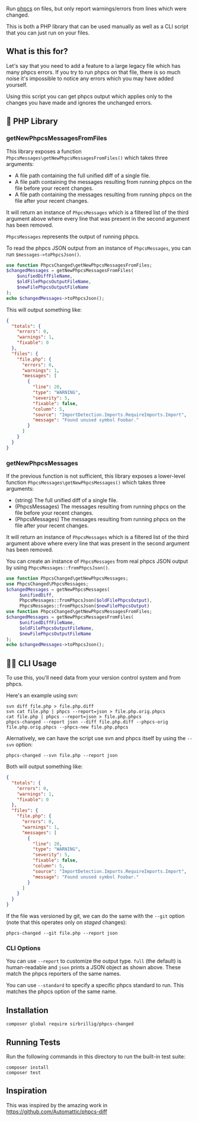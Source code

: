 Run [phpcs](https://github.com/squizlabs/PHP_CodeSniffer) on files, but only report warnings/errors from lines which were changed.

This is both a PHP library that can be used manually as well as a CLI script that you can just run on your files.

## What is this for?

Let's say that you need to add a feature to a large legacy file which has many phpcs errors. If you try to run phpcs on that file, there is so much noise it's impossible to notice any errors which you may have added yourself.

Using this script you can get phpcs output which applies only to the changes you have made and ignores the unchanged errors.

## 🐘 PHP Library

### getNewPhpcsMessagesFromFiles

This library exposes a function `PhpcsMessages\getNewPhpcsMessagesFromFiles()` which takes three arguments:

- A file path containing the full unified diff of a single file.
- A file path containing the messages resulting from running phpcs on the file before your recent changes.
- A file path containing the messages resulting from running phpcs on the file after your recent changes.

It will return an instance of `PhpcsMessages` which is a filtered list of the third argument above where every line that was present in the second argument has been removed.

`PhpcsMessages` represents the output of running phpcs.

To read the phpcs JSON output from an instance of `PhpcsMessages`, you can run `$messages->toPhpcsJson()`.

```php
use function PhpcsChanged\getNewPhpcsMessagesFromFiles;
$changedMessages = getNewPhpcsMessagesFromFiles(
	$unifiedDiffFileName,
	$oldFilePhpcsOutputFileName,
	$newFilePhpcsOutputFileName
);
echo $changedMessages->toPhpcsJson();
```

This will output something like:

```json
{
  "totals": {
    "errors": 0,
    "warnings": 1,
    "fixable": 0
  },
  "files": {
    "file.php": {
      "errors": 0,
      "warnings": 1,
      "messages": [
        {
          "line": 20,
          "type": "WARNING",
          "severity": 5,
          "fixable": false,
          "column": 5,
          "source": "ImportDetection.Imports.RequireImports.Import",
          "message": "Found unused symbol Foobar."
        }
      ]
    }
  }
}
```


### getNewPhpcsMessages

If the previous function is not sufficient, this library exposes a lower-level function `PhpcsMessages\getNewPhpcsMessages()` which takes three arguments:

- (string) The full unified diff of a single file.
- (PhpcsMessages) The messages resulting from running phpcs on the file before your recent changes.
- (PhpcsMessages) The messages resulting from running phpcs on the file after your recent changes.

It will return an instance of `PhpcsMessages` which is a filtered list of the third argument above where every line that was present in the second argument has been removed.

You can create an instance of `PhpcsMessages` from real phpcs JSON output by using `PhpcsMessages::fromPhpcsJson()`.

```php
use function PhpcsChanged\getNewPhpcsMessages;
use PhpcsChanged\PhpcsMessages;
$changedMessages = getNewPhpcsMessages(
     $unifiedDiff,
     PhpcsMessages::fromPhpcsJson($oldFilePhpcsOutput),
     PhpcsMessages::fromPhpcsJson($newFilePhpcsOutput)
use function PhpcsChanged\getNewPhpcsMessagesFromFiles;
$changedMessages = getNewPhpcsMessagesFromFiles(
     $unifiedDiffFileName,
     $oldFilePhpcsOutputFileName,
     $newFilePhpcsOutputFileName
);
echo $changedMessages->toPhpcsJson();
```

## 👩‍💻 CLI Usage

To use this, you'll need data from your version control system and from phpcs.

Here's an example using svn:

```
svn diff file.php > file.php.diff
svn cat file.php | phpcs --report=json > file.php.orig.phpcs
cat file.php | phpcs --report=json > file.php.phpcs
phpcs-changed --report json --diff file.php.diff --phpcs-orig file.php.orig.phpcs --phpcs-new file.php.phpcs
```

Alernatively, we can have the script use svn and phpcs itself by using the `--svn` option:

```
phpcs-changed --svn file.php --report json
```

Both will output something like:

```json
{
  "totals": {
    "errors": 0,
    "warnings": 1,
    "fixable": 0
  },
  "files": {
    "file.php": {
      "errors": 0,
      "warnings": 1,
      "messages": [
        {
          "line": 20,
          "type": "WARNING",
          "severity": 5,
          "fixable": false,
          "column": 5,
          "source": "ImportDetection.Imports.RequireImports.Import",
          "message": "Found unused symbol Foobar."
        }
      ]
    }
  }
}
```

If the file was versioned by git, we can do the same with the `--git` option (note that this operates only on _staged_ changes):

```
phpcs-changed --git file.php --report json
```


### CLI Options

You can use `--report` to customize the output type. `full` (the default) is human-readable and `json` prints a JSON object as shown above. These match the phpcs reporters of the same names.

You can use `--standard` to specify a specific phpcs standard to run. This matches the phpcs option of the same name.

## Installation

```
composer global require sirbrillig/phpcs-changed
```

## Running Tests

Run the following commands in this directory to run the built-in test suite:

```
composer install
composer test
```

## Inspiration

This was inspired by the amazing work in https://github.com/Automattic/phpcs-diff
